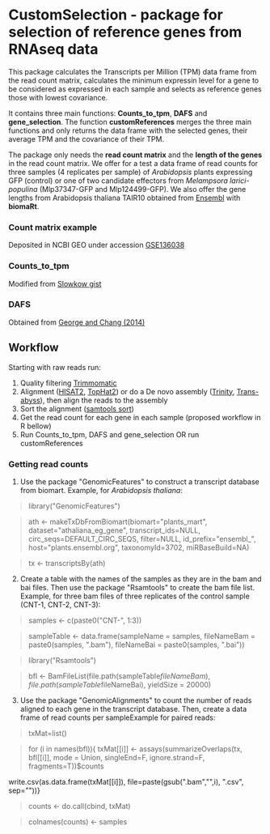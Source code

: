 # CustomSelection - package for selection of reference genes from RNAseq data

This package calculates the Transcripts per Million (TPM) data frame from the read count matrix, calculates the minimum expressin level for a gene to be considered as expressed in each sample and selects as reference genes those with lowest covariance.

It contains three main functions: __Counts_to_tpm__, __DAFS__ and __gene_selection__. The function __customReferences__ merges the three main functions and only returns the data frame with the selected genes, their average TPM and the covariance of their TPM.

The package only needs the __read count matrix__ and the __length of the genes__ in the read count matrix.
We offer for a test a data frame of read counts for three samples (4 replicates per sample) of *Arabidopsis* plants expressing GFP (control) or one of two candidate effectors from *Melampsora larici-populina* (Mlp37347-GFP and Mlp124499-GFP). We also offer the gene lengths from Arabidopsis thaliana TAIR10 obtained from [Ensembl](plants.ensembl.org) with __biomaRt__.

### Count matrix example
Deposited in NCBI GEO under accession [GSE136038](https://www.ncbi.nlm.nih.gov/geo/query/acc.cgi?acc=GSE136038)

### Counts_to_tpm
Modified from [Slowkow gist](https://gist.github.com/slowkow/c6ab0348747f86e2748b)

### DAFS
Obtained from [George and Chang (2014)](doi:10.1186/1471-2105-15-92)

## Workflow

Starting with raw reads run:
1. Quality filtering [Trimmomatic](http://www.usadellab.org/cms/?page=trimmomatic)
2. Alignment ([HISAT2](https://ccb.jhu.edu/software/hisat2/index.shtml), [TopHat2](https://ccb.jhu.edu/software/tophat/index.shtml)) or do a De novo assembly ([Trinity](https://github.com/trinityrnaseq/trinityrnaseq/wiki), [Trans-abyss](https://github.com/bcgsc/transabyss)), then align the reads to the assembly
3. Sort the alignment ([samtools sort](http://samtools.sourceforge.net/))
4. Get the read count for each gene in each sample (proposed workflow in R bellow)
5. Run Counts_to_tpm, DAFS and gene_selection OR run customReferences


### Getting read counts

1. Use the package "GenomicFeatures" to construct a transcript database from biomart. Example, for _Arabidopsis thaliana_:

> library("GenomicFeatures")

> ath <- makeTxDbFromBiomart(biomart="plants_mart",
                        dataset="athaliana_eg_gene",
                        transcript_ids=NULL,
                        circ_seqs=DEFAULT_CIRC_SEQS,
                        filter=NULL,
                        id_prefix="ensembl_",
                        host="plants.ensembl.org",
                        taxonomyId=3702,
                        miRBaseBuild=NA)

> tx <- transcriptsBy(ath)

2. Create a table with the names of the samples as they are in the bam and bai files. Then use the package "Rsamtools" to create the bam file list. Example, for three bam files of three replicates of the control sample (CNT-1, CNT-2, CNT-3):

> samples <- c(paste0("CNT-", 1:3))

> sampleTable <- data.frame(sampleName = samples, fileNameBam = paste0(samples, ".bam"), fileNameBai = paste0(samples, ".bai"))

> library("Rsamtools")

> bfl <- BamFileList(file.path(sampleTable$fileNameBam), file.path(sampleTable$fileNameBai), yieldSize = 20000)

3. Use the package "GenomicAlignments" to count the number of reads aligned to each gene in the transcript database. Then, create a data frame of read counts per sampleExample for paired reads:

> txMat=list()

> for (i in names(bfl)){
  txMat[[i]] <- assays(summarizeOverlaps(tx, bfl[[i]], mode = Union, singleEnd=F, ignore.strand=F, fragments=T))$counts
  
   write.csv(as.data.frame(txMat[[i]]), file=paste(gsub(".bam","",i), ".csv", sep=""))}

> counts <- do.call(cbind, txMat)

> colnames(counts) <- samples
